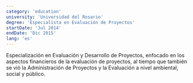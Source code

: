 ```yaml
---
category: 'education'
university: 'Universidad del Rosario'
degree: 'Especialista en Evaluación de Proyectos'
startDate: 'Jul 2014'
endDate: 'Dic 2015'
lang: 'es'
---
```


Especialización en Evaluación y Desarrollo de Proyectos, enfocado en los aspectos financieros de la evaluación de proyectos, al tiempo que también se vió la Administración de Proyectos y la Evaluación a nivel ambiental, social y público.
